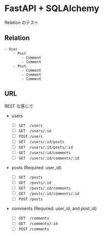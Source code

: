 # FastAPI + SQLAlchemy

Relation のテスト

## Relation

```
- User
    - Post
        - Comment
        - Comment
    - Post
        - Comment
        - Comment
        - Comment
```

## URL

REST な感じで

- users

  - [ ] `GET  /users`
  - [ ] `GET  /users/:id`
  - [ ] `POST /users`
  - [ ] `GET  /users/:id/posts`
  - [ ] `GET  /users/:id/posts/:id`
  - [ ] `GET  /users/:id/comments`
  - [ ] `GET  /users/:id/comments/:id`

- posts (Required: user_id)

  - [ ] `GET  /posts`
  - [ ] `GET  /posts/:id`
  - [ ] `GET  /posts/:id/comments`
  - [ ] `GET  /posts/:id/comments/:id`
  - [ ] `POST /posts`

- comments (Required: user_id, and post_id)

  - [ ] `GET  /comments`
  - [ ] `GET  /comments/:id`
  - [ ] `POST /comments`
